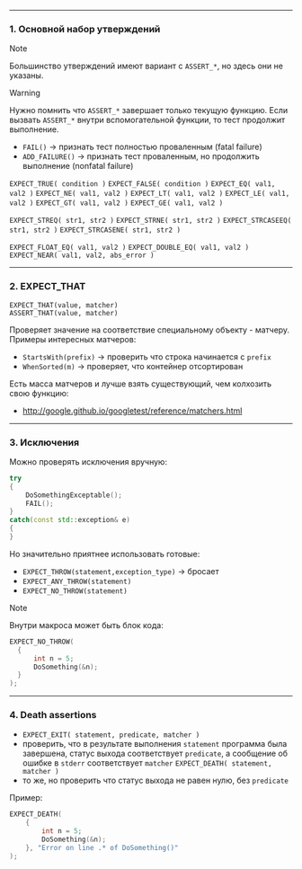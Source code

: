 ___
### 1. Основной набор утверждений

>[!note]
>Большинство утверждений имеют вариант с `ASSERT_*`, но здесь они не указаны.

>[!warning]
> Нужно помнить что `ASSERT_*` завершает только текущую функцию. Если вызвать `ASSERT_*` внутри вспомогательной функции, то тест продолжит выполнение.

- `FAIL()` -> признать тест полностью проваленным (fatal failure)
- `ADD_FAILURE()` -> признать тест проваленным, но продолжить выполнение (nonfatal failure)

`EXPECT_TRUE( condition )` 
`EXPECT_FALSE( condition )`
`EXPECT_EQ( val1, val2 )`
`EXPECT_NE( val1, val2 )`
`EXPECT_LT( val1, val2 )`
`EXPECT_LE( val1, val2 )`
`EXPECT_GT( val1, val2 )`
`EXPECT_GE( val1, val2 )`  

`EXPECT_STREQ( str1, str2 )`
`EXPECT_STRNE( str1, str2 )`
`EXPECT_STRCASEEQ( str1, str2 )`
`EXPECT_STRCASENE( str1, str2 )`

`EXPECT_FLOAT_EQ( val1, val2 )`
`EXPECT_DOUBLE_EQ( val1, val2 )`
`EXPECT_NEAR( val1, val2, abs_error )`
___
### 2. EXPECT_THAT

`EXPECT_THAT(value, matcher)`  
`ASSERT_THAT(value, matcher)`

Проверяет значение на соответствие  специальному объекту - матчеру.
Примеры интересных матчеров:
- `StartsWith(prefix)` -> проверить что строка начинается с `prefix`
- `WhenSorted(m)` -> проверяет, что контейнер отсортирован

Есть масса матчеров и лучше взять существующий, чем колхозить свою функцию:
- http://google.github.io/googletest/reference/matchers.html
___
### 3. Исключения

Можно проверять исключения вручную:
```cpp
try
{
	DoSomethingExceptable();
	FAIL();
}
catch(const std::exception& e)
{
}
```
Но значительно приятнее использовать готовые:
- `EXPECT_THROW(statement,exception_type)` -> бросает
- `EXPECT_ANY_THROW(statement)`
- `EXPECT_NO_THROW(statement)`

>[!note]
>Внутри макроса может быть блок кода:
>```cpp
>EXPECT_NO_THROW(
>	{
>		int n = 5;
>		DoSomething(&n);
>	}
>);
>```

___
### 4. Death assertions

- `EXPECT_EXIT( statement, predicate, matcher )`
- проверить, что в результате выполнения `statement` программа была завершена, статус выхода соответствует `predicate`, а сообщение об ошибке в `stderr` соответствует `matcher`
`EXPECT_DEATH( statement, matcher )`
- то же, но проверить что статус выхода не равен нулю, без `predicate`

Пример:
```cpp
EXPECT_DEATH(
	{
		int n = 5;
		DoSomething(&n);
	}, "Error on line .* of DoSomething()"
);	
```


